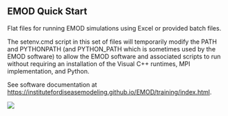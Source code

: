 ## EMOD Quick Start

Flat files for running EMOD simulations using Excel or provided batch files.

The setenv.cmd script in this set of files will temporarily modify the PATH and
PYTHONPATH (and PYTHON_PATH which is sometimes used by the EMOD software) to
allow the EMOD software and associated scripts to run without requiring an
installation of the Visual C++ runtimes, MPI implementation, and Python.

See software documentation at https://institutefordiseasemodeling.github.io/EMOD/training/index.html.

<a href="https://zenhub.com"><img src="https://raw.githubusercontent.com/ZenHubIO/support/master/zenhub-badge.png"></a>
